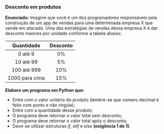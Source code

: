 ### Desconto em produtos

**Enunciado:** Imagine que você é um dos programadores responsáveis pela construção de um app de vendas para uma determinada empresa X que vende em atacado. Uma das estratégias de vendas dessa empresa X é dar desconto maiores por unidade conforme a tabela abaixo:

|    Quantidade    |  Desconto  |
|      :---:       |   :----:   |      
|     0 até 9      |     0%     | 
|    10 até 99     |     5%     |  
|   100 até 999    |    10%     |  
|  1000 para cima  |    15%     |  

**Elabore um programa em Python que:**

* Entre com o valor unitário do produto (lembre-se que número decimal é feito com ponto e não vírgula);  
* Entre com a quantidade desse produto;  
* O programa deve retornar o valor total sem desconto;  
* O programa deve retornar o valor total após o desconto;  
* Deve-se utilizar estruturas *if*, *elif* e *else* **(exigência 1 de 1)**.